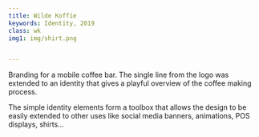 ```yaml
---
title: Wilde Koffie
keywords: Identity, 2019
class: wk
img1: img/shirt.png


---
```


Branding for a mobile coffee bar. The single line from the logo was extended to an identity that gives a playful overview of the coffee making process.

The simple identity elements form a toolbox that allows the design to be easily extended to other uses like social media banners, animations, POS displays, shirts…